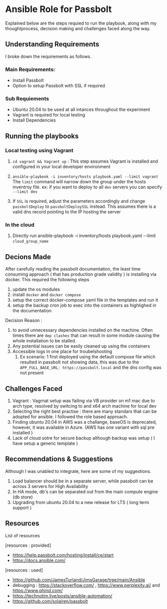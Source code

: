 # Ansible Role for Passbolt
Explained below are the steps requied to run the playbook, along with my thoughtprocess, decision making and challenges faced along the way.

## Understanding Requirements
I broke down the requirements as follows.

### Main Requirements: 
- Install Passbolt 
- Option to setup Passbolt with SSL if required 

### Sub Requiements 
- Ubuntu 20.04 to be used at all intances throughout the experiment 
- Vagrant is required for local testing 
- Install Dependencies 

## Running the playbooks

### Local testing using Vagrant
1. `cd vagrant && Vagrant up` : This step assumes Vagrant is installed and configured in your local developer environment 

2. `ansible-playbook -i inventory/hosts playbook.yaml --limit vagrant`
The `limit` command will narrow down the group under the hosts inventroy file. ex: if you want to deploy to all `dev` servers you can specify `--limit dev`

3. If `SSL` is required, adjust the parameters accordingly and change `passboltDeploy` to `passboltDeploySSL` instead. This assumes there is a valid dns record pointing to the IP hosting the server

### In the cloud
1. Directly run ansible-playbook -i inventory/hosts playbook.yaml --limit `cloud_group_name`

## Decions Made
After carefully reading the passbolt documentation, the least time consuming approach ( that has production grade validity ) is installing via docker. This required the following steps 
1. update the os modules
2. install `docker` and `docker compose`
3. setup the correct docker-compose yaml file in the templates and run it
4. setup the backup cron job to exec into the containers as highlighed in the documentation

Decision Reason : 
1. to avoid unnecessary dependencies installed on the machine. Often times there are `dep clashes` that can result in some module causing the whole installation to be stalled.
2. Any potential issues can be easily cleaned up using the containers
3. Accessible logs in one place for troubelshooting 
   1. Ex scenario: 1  first deployed using the default compose file which resulted in passbolt not showing data, this was due to the `APP_FULL_BASE_URL: https://passbolt.local` and the dns config was not present

## Challenges Faced

1. Vagrant : Vagrnat setup was failing via VB provider on m1 mac due to arch type, resolved by switcing to and x64 arch machine for local dev
2. Selecting the right best practise : there are many standars that can be adopted for ansible. I followed the role based approach.
3. Finding ubuntu 20.04 in AWS was a challange, baseOS is deprecated, however, it was available in Azure. (AWS has one variant with sql pre installed )
4. Lack of cloud sotre for secure backup although backup was setup ( I have setup a generic template )

## Recommendations & Suggestions

Although I was unabled to integrate, here are some of my suggestions.

1. Load balancer should be in a separate server, while passbolt can be across 3 servers for High Availability 
2. In HA mode, db's can be separated out from the main compute engine (db store)
3. Upgrading from ubuntu 20.04 to a new release for LTS ( long term support )

## Resources
List of resources

[resources : provided]
- https://help.passbolt.com/hosting/install/ce/start
- https://docs.ansible.com/

[resources : used]
- https://github.com/JamesTurland/JimsGarage/tree/main/Ansible
- debugging : https://stackoverflow.com/ , https://www.perplexity.ai/ and https://www.phind.com/
- https://technotim.live/posts/ansible-automation/
- https://github.com/solairen/passbolt
  
